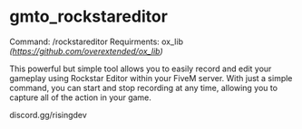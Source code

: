 # gmto_rockstareditor

Command: /rockstareditor
Requirments: ox_lib *(https://github.com/overextended/ox_lib)*

This powerful but simple tool allows you to easily record and edit your gameplay using Rockstar Editor within your FiveM server. With just a simple command, you can start and stop recording at any time, allowing you to capture all of the action in your game.

discord.gg/risingdev
